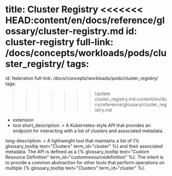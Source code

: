 title: Cluster Registry
<<<<<<< HEAD:content/en/docs/reference/glossary/cluster-registry.md
 id: cluster-registry
 full-link: /docs/concepts/workloads/pods/cluster_registry/
 tags:
=======
id: federation
full-link: /docs/concepts/workloads/pods/cluster_registry/
tags:
>>>>>>> Update cluster_registry.md:content/en/docs/reference/glossary/cluster_registry.md
  - extension
  - tool
short_description: >
   A Kubernetes-style API that provides an endpoint for interacting with a list of clusters and associated metadata.
 
long-description: >
   A lightweight tool that maintains a list of {% glossary_tooltip text="Clusters" term_id="cluster" %} and their associated metadata. The API is defined as a {% glossary_tooltip text="Custom Resource Definition" term_id="customresourcedefinition" %}. The intent is to provide a common abstraction for other tools that perform operations on multiple {% glossary_tooltip text="Clusters" term_id="cluster" %}.

